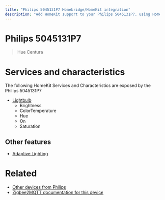 ```yaml
---
title: "Philips 5045131P7 Homebridge/HomeKit integration"
description: "Add HomeKit support to your Philips 5045131P7, using Homebridge, Zigbee2MQTT and homebridge-z2m."
---
```

<!---
This file has been GENERATED using src/docgen/docgen.ts
DO NOT EDIT THIS FILE MANUALLY!
-->
# Philips 5045131P7
> Hue Centura


# Services and characteristics
The following HomeKit Services and Characteristics are exposed by
the Philips 5045131P7

* [Lightbulb](../../light.md)
  * Brightness
  * ColorTemperature
  * Hue
  * On
  * Saturation


## Other features
* [Adaptive Lighting](../../light.md)


# Related
* [Other devices from Philips](../index.md#philips)
* [Zigbee2MQTT documentation for this device](https://www.zigbee2mqtt.io/devices/5045131P7.html)